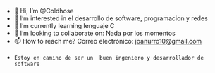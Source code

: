 
- 👋 Hi, I’m @Coldhose 
- 👀 I’m interested in  el desarrollo de software, programacion y redes
- 🌱 I’m currently learning  lenguaje C
- 💞️ I’m looking to collaborate on: Nada por los momentos
- 📫 How to reach me? Correo electrónico: joanurro10@gmail.com
-     Estoy en camino de ser un  buen ingeniero y desarrollador de software
<!---
Coldhose/Coldhose is a ✨ special ✨ repository because its `README.md` (this file) appears on your GitHub profile.
You can click the Preview link to take a look at your changes.
--->
